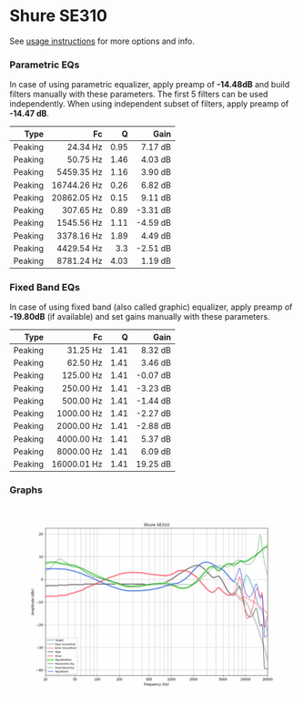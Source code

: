 # Shure SE310
See [usage instructions](https://github.com/jaakkopasanen/AutoEq#usage) for more options and info.

### Parametric EQs
In case of using parametric equalizer, apply preamp of **-14.48dB** and build filters manually
with these parameters. The first 5 filters can be used independently.
When using independent subset of filters, apply preamp of **-14.47 dB**.

| Type    | Fc          |    Q | Gain     |
|--------:|------------:|-----:|---------:|
| Peaking | 24.34 Hz    | 0.95 | 7.17 dB  |
| Peaking | 50.75 Hz    | 1.46 | 4.03 dB  |
| Peaking | 5459.35 Hz  | 1.16 | 3.90 dB  |
| Peaking | 16744.26 Hz | 0.26 | 6.82 dB  |
| Peaking | 20862.05 Hz | 0.15 | 9.11 dB  |
| Peaking | 307.65 Hz   | 0.89 | -3.31 dB |
| Peaking | 1545.56 Hz  | 1.11 | -4.59 dB |
| Peaking | 3378.16 Hz  | 1.89 | 4.49 dB  |
| Peaking | 4429.54 Hz  | 3.3  | -2.51 dB |
| Peaking | 8781.24 Hz  | 4.03 | 1.19 dB  |

### Fixed Band EQs
In case of using fixed band (also called graphic) equalizer, apply preamp of **-19.80dB**
(if available) and set gains manually with these parameters.

| Type    | Fc          |    Q | Gain     |
|--------:|------------:|-----:|---------:|
| Peaking | 31.25 Hz    | 1.41 | 8.32 dB  |
| Peaking | 62.50 Hz    | 1.41 | 3.46 dB  |
| Peaking | 125.00 Hz   | 1.41 | -0.07 dB |
| Peaking | 250.00 Hz   | 1.41 | -3.23 dB |
| Peaking | 500.00 Hz   | 1.41 | -1.44 dB |
| Peaking | 1000.00 Hz  | 1.41 | -2.27 dB |
| Peaking | 2000.00 Hz  | 1.41 | -2.88 dB |
| Peaking | 4000.00 Hz  | 1.41 | 5.37 dB  |
| Peaking | 8000.00 Hz  | 1.41 | 6.09 dB  |
| Peaking | 16000.01 Hz | 1.41 | 19.25 dB |

### Graphs
![](./Shure%20SE310.png)